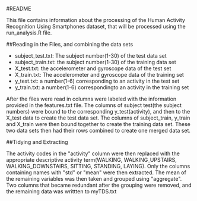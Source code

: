 #README

This file contains information about the processing of the Human Activity Recognition Using Smartphones dataset, that will be processed using the run_analysis.R file. 

##Reading in the Files, and combining the data sets

* subject_test.txt: The subject number(1-30) of the test data set
* subject_train.txt: the subject number(1-30) of the training data set
* X_test.txt: the accelerometer and gyroscope data of the test set
* X_train.txt: The accelerometer and gyroscope data of the training set
* y_test.txt: a number(1-6) corresponding to an activity in the test set
* y_train.txt: a number(1-6) correspondingto an activity in the training set

After the files were read in columns were labeled with the information provided in the features.txt file. The columns of subject test(the subject numbers) were bound to the corresponding y_test(activity), and then to the X_test data to create the test data set. The columns of subject_train, y_train and X_train were then bound together to create the training data set. These two data sets then had their rows combined to create one merged data set.

##Tidying and Extracting

The activity codes in the "activity" column were then replaced with the appropriate descriptive activity term(WALKING, WALKING_UPSTAIRS, WALKING_DOWNSTAIRS, SITTING, STANDING, LAYING).
Only the columns containing names with "std" or "mean" were then extracted. The mean of the remaining variables was then taken and grouped using "aggregate". Two columns that became redundant after the grouping were removed, and the remaining data was writtten to  myTDS.txt







